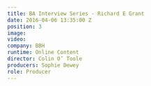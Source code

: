 ```yaml
---
title: BA Interview Series - Richard E Grant
date: 2016-04-06 13:35:00 Z
position: 3
image: 
video: 
company: BBH
runtime: Online Content
director: Colin O’ Toole
producers: Sophie Dewey
role: Producer
---
```


